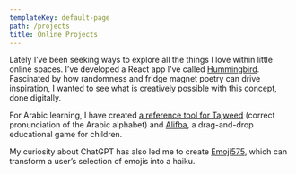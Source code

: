 ```yaml
---
templateKey: default-page
path: /projects
title: Online Projects
---
```

Lately I’ve been seeking ways to explore all the things I love within little online spaces. I’ve developed a React app I’ve called [Hummingbird](http://hummingbird.zaiz.ai). Fascinated by how randomness and fridge magnet poetry can drive inspiration, I wanted to see what is creatively possible with this concept, done digitally.

For Arabic learning, I have created [a reference tool for Tajweed](http://tajweed.zaiz.ai) (correct pronunciation of the Arabic alphabet) and [Alifba](http://alifba.zaiz.ai), a drag-and-drop educational game for children.

My curiosity about ChatGPT has also led me to create [Emoji575](http://emoji575.zaiz.ai), which can transform a user’s selection of emojis into a haiku.
